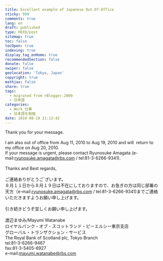 ```yaml
---
title: Excellent example of Japanese Out-Of-Office
sticky: 999
comments: true
lang: en
draft: published
type: HEXO/post
sitemap: true
toc: false
tocOpen: true
indexing: true
display_tag_onHome: true
recommendedSection: false
donate: false
swiper: false
geolocation: 'Tokyo, Japan'
copyright: true
mathjax: false
share: true
tags:
  - migrated from rBlogger.2009
  - 日本語
categories:
  - Work_仕事
  - 日本語を勉強
date: 2010-08-19 21:13:42
---
```


 Thank you for your message. <br><br>I am also out of office from Aug 11, 2010 to Aug 19, 2010 and will&nbsp; return to my office on Aug 20, 2010.<br>If your message is urgent, please contact Ryunosuke Amagata (e-mail:ryunosuke.amagata@rbs.com / tel:81-3-6266-9341). <br><br>Thanks and Best regards, <br><br>ご連絡ありがとうご`ざいます。<br>８月１１日から８月１９日は不在にしておりますので、お急ぎの方は同じ部署の天方（e-mail:ryunosuke.amagata@rbs.com / tel:81-3-6266-9341)までご連絡いただきますようお願い申し上げます。<br><br>引き続きどうぞ宜しくお願い申し上げます。 <br><br>渡辺まゆみ/Mayumi Watanabe<br>ロイヤルバンク・オブ・スコットランド・ピーエルシー東京支店<br>グローバル・トランザクション・サービス<br>The Royal Bank of Scotland plc, Tokyo Branch<br>tel:81-3-6266-9467<br>fax:81-3-5405-6927<br>e-mail:mayumi.watanabe@rbs.com
